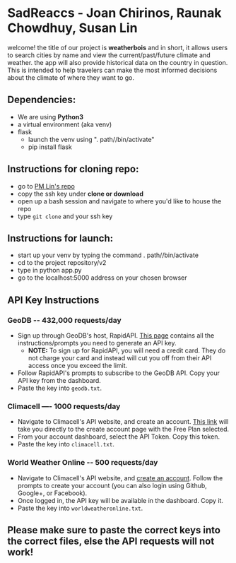 # SadReaccs - Joan Chirinos, Raunak Chowdhuy, Susan Lin

welcome! the title of our project is **weatherbois** and in short, it allows users to search cities by name and view the current/past/future climate and weather. the app will also provide historical data on the country in question. This is intended to help travelers can make the most informed decisions about the climate of where they want to go.

## Dependencies:
- We are using **Python3**
- a virtual environment (aka venv)
- flask
   - launch the venv using ". path/<venv name>/bin/activate"
   - pip install flask

## Instructions for cloning repo:
- go to [PM Lin's repo](https://github.com/slin15/SadReaccs)
- copy the ssh key under **clone or download**
- open up a bash session and navigate to where you'd like to house the repo
- type `git clone` and your ssh key

## Instructions for launch:
- start up your venv by typing the command . path/<venv name>/bin/activate
- cd to the project repository/v2
- type in python app.py
- go to the localhost:5000 address on your chosen browser

## API Key Instructions

### GeoDB -- 432,000 requests/day
- Sign up through GeoDB's host, RapidAPI. [This page](http://geodb-cities-api.wirefreethought.com/docs/guides/getting-started/test-drive) contains all the instructions/prompts you need to generate an API key.
  - **NOTE:** To sign up for RapidAPI, you will need a credit card. They do not charge your card and instead will cut you off from their API access once you exceed the limit.
- Follow RapidAPI's prompts to subscribe to the GeoDB API. Copy your API key from the dashboard.
- Paste the key into `geodb.txt`.

### Climacell —- 1000 requests/day
- Navigate to Climacell's API website, and create an account. [This link](https://developer.climacell.co/signup?accountType=basic&planType=free&price=free) will take you directly to the create account page with the Free Plan selected.
- From your account dashboard, select the API Token. Copy this token.
- Paste the key into `climacell.txt`.

### World Weather Online -- 500 requests/day
- Navigate to Climacell's API website, and [create an account](https://www.worldweatheronline.com/developer/api/docs/). Follow the prompts to create your account (you can also login using Github, Google+, or Facebook).
- Once logged in, the API key will be available in the dashboard. Copy it.
- Paste the key into `worldweatheronline.txt`.

## Please make sure to paste the correct keys into the correct files, else the API requests will not work!
